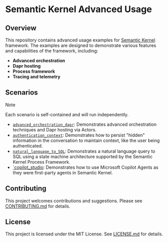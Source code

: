# Semantic Kernel Advanced Usage

## Overview

This repository contains advanced usage examples for [Semantic Kernel](https://github.com/microsoft/semantic-kernel) framework. The examples are designed to demonstrate various features and capabilities of the framework, including:

- **Advanced orchestration**
- **Dapr hosting**
- **Process framework**
- **Tracing and telemetry**

## Scenarios

> [!NOTE]
> Each scenario is self-contained and will run independently.

- [`advanced_orchestration_dapr`](/templates/advanced_orchestration_dapr/README.md): Demonstrates advanced orchestration techniques and Dapr hosting via Actors.
- [`authentication_context`](/templates/authentication_context/README.md): Demonstrates how to persist "hidden" information in the conversation to maintain context, like the user being authenticated.
- [`natural_language_to_SQL`](/templates/natural_language_to_SQL/README.md): Demonstrates a natural language query to SQL using a state machine architecture supported by the Semantic Kernel Process Framework.
- [`copilot_studio](/templates/copilot_studio/README.md): Demonstrates how to use Microsoft Copilot Agents as they were first-party agents in Semantic Kernel.

## Contributing

This project welcomes contributions and suggestions. Please see [CONTRIBUTING.md](CONTRIBUTING.md) for details.

## License

This project is licensed under the MIT License. See [LICENSE.md](LICENSE.md) for details.
